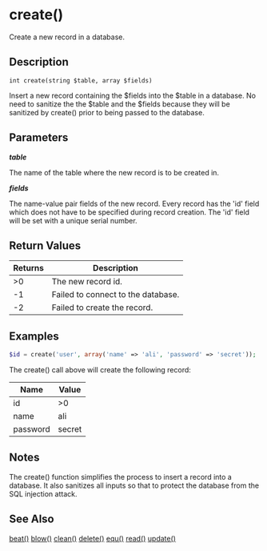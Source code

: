 create()
========

Create a new record in a database.

## Description

```
int create(string $table, array $fields)
```

Insert a new record containing the $fields into the $table in a database. No need to sanitize the the $table and the $fields because they will be sanitized by create() prior to being passed to the database.

## Parameters

***table***

The name of the table where the new record is to be created in.

***fields***

The name-value pair fields of the new record. Every record has the 'id' field which does not have to be specified during record creation. The 'id' field will be set with a unique serial number.

## Return Values

|Returns|Description                         |
|-------|------------------------------------|
|>0     | The new record id.                 |
|-1     | Failed to connect to the database. |
|-2     | Failed to create the record.       |

## Examples

```php
$id = create('user', array('name' => 'ali', 'password' => 'secret'));
```
The create() call above will create the following record:

|Name    |Value |
|--------|------|
|id      |>0    |
|name    |ali   |
|password|secret|

## Notes

The create() function simplifies the process to insert a record into a database. It also sanitizes all inputs so that to protect the database from the SQL injection attack.

## See Also

[beat()](beat.md)
[blow()](blow.md)
[clean()](clean.md)
[delete()](delete.md)
[equ()](equ.md)
[read()](read.md)
[update()](update.md)

